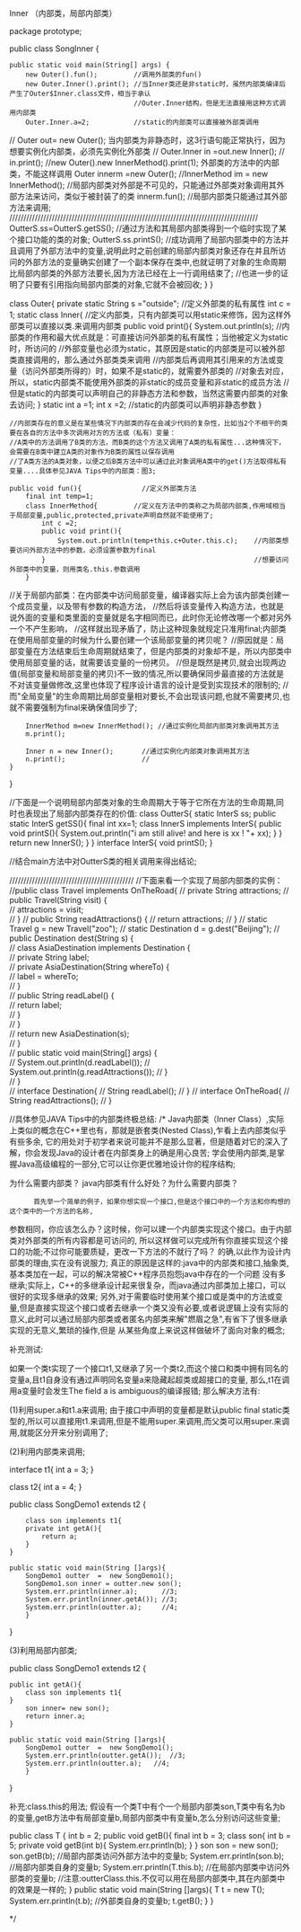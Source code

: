Inner （内部类，局部内部类）

package prototype;


public class SongInner {
	
	
	public static void main(String[] args) {
		new Outer().fun();         //调用外部类的fun()
		new Outer.Inner().print(); //当Inner类还是非static时，虽然内部类编译后产生了Outer$Inner.class文件，相当于承认
		                           //Outer.Inner结构，但是无法直接用这种方式调用内部类
		Outer.Inner.a=2;           //static的内部类可以直接被外部类调用
//		Outer out= new Outer();          当内部类为非静态时，这3行语句能正常执行，因为想要实例化内部类，必须先实例化外部类
//		Outer.Inner in =out.new Inner();
//		in.print();
		//new Outer().new InnerMethod().print(1);   外部类的方法中的内部类，不能这样调用
		Outer innerm =new Outer();
		//InnerMethod im = new InnerMethod();    //局部内部类对外部是不可见的，只能通过外部类对象调用其外部方法来访问，类似于被封装了的类
		innerm.fun();                            //局部内部类只能通过其外部方法来调用;
////////////////////////////////////////////////////////////////////////////////////////
		OutterS.ss=OutterS.getSS(); //通过方法和其局部内部类得到一个临时实现了某个接口功能的类的对象;
		OutterS.ss.printS();  //成功调用了局部内部类中的方法并且调用了外部方法中的变量,说明此时之前创建的局部内部类对象还存在并且所访问的外部方法的变量确实创建了一个副本保存在类中,也就证明了对象的生命周期比局部内部类的外部方法要长,因为方法已经在上一行调用结束了;
		                      //也进一步的证明了只要有引用指向局部内部类的对象,它就不会被回收;
	}
}

class Outer{
	private static String s ="outside";     //定义外部类的私有属性
	int c = 1;
	static class Inner{                     //定义内部类，只有内部类可以用static来修饰，因为这样外部类可以直接以类.来调用内部类
		public void print(){
			System.out.println(s);  //内部类的作用和最大优点就是：可直接访问外部类的私有属性；当他被定义为static时，所访问的
			                      //外部变量也必须为static，其原因是static的内部类是可以被外部类直接调用的，那么通过外部类类来调用
			                      //内部类后再调用其引用来的方法或变量（访问外部类所得的）时，如果不是static的，就需要外部类的
			                    //对象去对应，所以，static内部类不能使用外部类的非static的成员变量和非static的成员方法
			                    //但是static的内部类可以声明自己的非静态方法和参数，当然这需要内部类的对象去访问;
		}
		static int a =1;
		int x =2;                    //static的内部类可以声明非静态参数
	}
	
	//内部类存在的意义是在某些情况下内部类的存在会减少代码的复杂性，比如当2个不相干的类要在各自的方法中多次调用对方的方法或（私有）变量：
	//A类中的方法调用了B类的方法，而B类的这个方法又调用了A类的私有属性...这种情况下，会需要在B类中建立A类的对象作为B类的属性以保存调用
	//了A类方法的A类对象，以便之后B类方法中可以通过此对象调用A类中的get()方法取得私有变量....具体参见JAVA Tips中的内部类：图3;
	
	public void fun(){               //定义外部类方法
		final int temp=1;
		class InnerMethod{         //定义在方法中的类称之为局部内部类,作用域相当于局部变量,public,protected,private声明自然就不能使用了;
			int c =2;
			public void print(){
				System.out.println(temp+this.c+Outer.this.c);    //内部类想要访问外部方法中的参数，必须设置参数为final
			}                                                    //想要访问外部类中的变量，则用类名.this.参数调用
		}
		
//关于局部内部类：在内部类中访问局部变量，编译器实际上会为该内部类创建一个成员变量，以及带有参数的构造方法，
//然后将该变量传入构造方法，也就是说外面的变量和类里面的变量就是名字相同而已，此时你无论修改哪一个都对另外一个不产生影响，
//这样就出现矛盾了，防止这种现象就规定只准用final;内部类在使用局部变量的时候为什么要创建一个该局部变量的拷贝呢？
//原因就是：局部变量在方法结束后生命周期就结束了，但是内部类的对象却不是，所以内部类中使用局部变量的话，就需要该变量的一份拷贝。
//但是既然是拷贝,就会出现两边值(局部变量和局部变量的拷贝)不一致的情况,所以要确保同步最直接的方法就是不对该变量做修改,这里也体现了程序设计语言的设计是受到实现技术的限制的;
//而"全局变量"的生命周期比局部变量相对要长,不会出现该问题,也就不需要拷贝,也就不需要强制为final来确保值同步了;
		
		InnerMethod m=new InnerMethod(); //通过实例化局部内部类对象调用其方法
		m.print();
		
		Inner n = new Inner();       //通过实例化内部类对象调用其方法
		n.print();                   //
	}
}

//下面是一个说明局部内部类对象的生命周期大于等于它所在方法的生命周期,同时也表现出了局部内部类存在的价值:
class OutterS{
	static InterS ss;
	public static InterS getSS(){
		final int xx=1;
		class InnerS implements InterS{
			public void printS(){
				System.out.println("i am still alive! and here is xx ! "+ xx);
			}
		}
		return new InnerS();
	}
}
interface InterS{
	void printS();
}

//结合main方法中对OutterS类的相关调用来得出结论; 


////////////////////////////////////////////
//下面来看一个实现了局部内部类的实例：
//public class Travel implements OnTheRoad{
//	   private String attractions;
//	   public Travel(String visit) {  
//		   attractions = visit;  
//		   }
//	   public String readAttractions() {
//	          return attractions;
//	    }
//	    static Travel g = new Travel("zoo");
//	    static Destination d = g.dest("Beijing");
//	    public Destination dest(String s) {  
//	        class AsiaDestination implements Destination {  
//	            private String label;  
//	            private AsiaDestination(String whereTo) {  
//	                label = whereTo;  
//	            }  
//	            public String readLabel() {  
//	                return label;  
//	            }  
//	        }  
//	        return new AsiaDestination(s);  
//	    }  
//	    public static void main(String[] args) {  
//	        System.out.println(d.readLabel());
//	        System.out.println(g.readAttractions());
//	    }  
//	}  
//	interface Destination{
//		String readLabel();
//	}
//	interface OnTheRoad{
//	  String readAttractions();
//	}

//具体参见JAVA Tips中的内部类终极总结:
/*
  Java内部类（Inner Class）,实际上类似的概念在C++里也有，那就是嵌套类(Nested Class),乍看上去内部类似乎有些多余,
  它的用处对于初学者来说可能并不是那么显著，但是随着对它的深入了解，你会发现Java的设计者在内部类身上的确是用心良苦;
  学会使用内部类,是掌握Java高级编程的一部分,它可以让你更优雅地设计你的程序结构;
  
  为什么需要内部类？
java内部类有什么好处？为什么需要内部类？

          首先举一个简单的例子，如果你想实现一个接口,但是这个接口中的一个方法和你构想的这个类中的一个方法的名称,
参数相同，你应该怎么办？这时候，你可以建一个内部类实现这个接口。由于内部类对外部类的所有内容都是可访问的,
所以这样做可以完成所有你直接实现这个接口的功能;不过你可能要质疑，更改一下方法的不就行了吗？
的确,以此作为设计内部类的理由,实在没有说服力;
真正的原因是这样的:java中的内部类和接口,抽象类,基本类加在一起，可以的解决常被C++程序员抱怨java中存在的一个问题 没有多继承;实际上，C++的多继承设计起来很复杂，而java通过内部类加上接口，可以很好的实现多继承的效果;
另外,对于需要临时使用某个接口或是类中的方法或变量,但是直接实现这个接口或者去继承一个类又没有必要,或者说逻辑上没有实际的意义,此时可以通过局部内部类或者匿名内部类来解"燃眉之急",有省下了很多继承实现的无意义,繁琐的操作,但是
从某些角度上来说这样做破坏了面向对象的概念;


补充测试:

如果一个类t实现了一个接口t1,又继承了另一个类t2,而这个接口和类中拥有同名的变量a,且t1自身没有通过声明同名变量a来隐藏起超类或超接口的变量,
那么,t1在调用a变量时会发生The field a is ambiguous的编译报错;
那么解决方法有:

(1)利用super.a和t1.a来调用;
由于接口中声明的变量都是默认public final static类型的,所以可以直接用t1.来调用,但是不能用super.来调用,而父类可以用super.来调用,就能区分开来分别调用了;

(2)利用内部类来调用;

interface t1{
	int a = 3;
}

class t2{
	int a = 4;
}

public class SongDemo1 extends t2 {

		class son implements t1{
		private int getA(){
			return a;
		}
	}
	
	public static void main(String []args){
		SongDemo1 outter  =  new SongDemo1();
		SongDemo1.son inner = outter.new son();
		System.err.println(inner.a);      //3;
		System.err.println(inner.getA()); //3;
		System.err.println(outter.a);     //4;
		} 
		
} 

(3)利用局部内部类;

public class SongDemo1 extends t2 {

	public int getA(){
		class son implements t1{
	}
		son inner= new son();
		return inner.a;
	}
	
	public static void main(String []args){
		SongDemo1 outter  =  new SongDemo1();
		System.err.println(outter.getA());  //3;
		System.err.println(outter.a);   //4;
		} 
		
} 


补充:class.this的用法;
假设有一个类T中有个一个局部内部类son,T类中有名为b的变量,getB方法中有局部变量b,局部内部类中有变量b,怎么分别访问这些变量;

public class T {
	int b = 2;
	public void getB(){
		final int b = 3;
		class son{
		int b = 5;
		private void getB(int b){
			System.err.println(b);
		}
	}
		son son = new son();
		son.getB(b); //局部内部类访问外部方法中的变量b;
		System.err.println(son.b); //局部内部类自身的变量b;
		System.err.println(T.this.b); //在局部内部类中访问外部类的变量b;
		//注意:outterClass.this.不仅可以用在局部内部类中,其在内部类中的效果是一样的;
	}
	public static void main(String []args){
		T t = new T();
		System.err.println(t.b); //外部类自身的变量b;
		t.getB();
		} 
} 


 */

